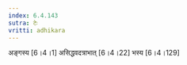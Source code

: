 ```yaml
---
index: 6.4.143
sutra: टेः
vritti: adhikara
---
```


 अङ्गस्य [6।4।1]  असिद्धवदत्राभात् [6।4।22]  भस्य [6।4।129] 